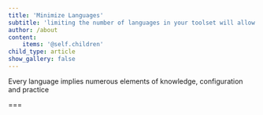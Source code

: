 ```yaml
---
title: 'Minimize Languages'
subtitle: 'limiting the number of languages in your toolset will allow for a deeper dive in each'
author: /about
content:
    items: '@self.children'
child_type: article
show_gallery: false
---
```


Every language implies numerous elements of knowledge, configuration and practice

===
